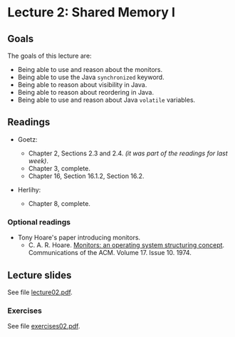 # Lecture 2: Shared Memory I

## Goals

The goals of this lecture are:

* Being able to use and reason about the monitors.
* Being able to use the Java `synchronized` keyword.
* Being able to reason about visibility in Java.
* Being able to reason about reordering in Java.
* Being able to use and reason about Java `volatile` variables.

## Readings 

* Goetz:
  * Chapter 2, Sections 2.3 and 2.4. *(it was part of the readings for last week)*.
  * Chapter 3, complete.
  * Chapter 16, Section 16.1.2, Section 16.2.
  
* Herlihy:
  * Chapter 8, complete.
  
### Optional readings

* Tony Hoare's paper introducing monitors.
  * C. A. R. Hoare. [Monitors: an operating system structuring concept](https://dl-acm-org.ep.ituproxy.kb.dk/doi/pdf/10.1145/355620.361161). Communications of the ACM. Volume 17. Issue 10. 1974.

## Lecture slides

See file [lecture02.pdf](./lecture02.pdf).

### Exercises

See file [exercises02.pdf](./exercises02.pdf).
